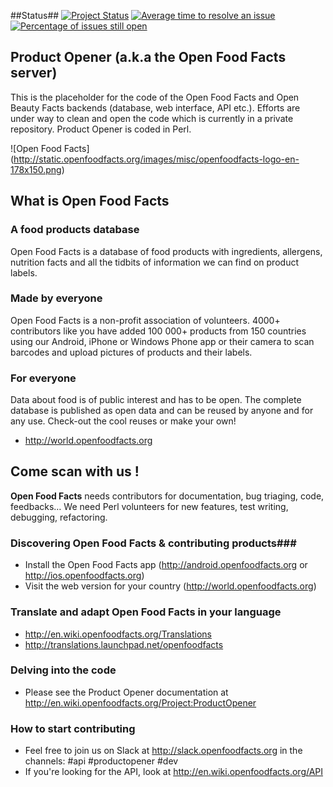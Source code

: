 ##Status##
[![Project Status](http://opensource.box.com/badges/active.svg)](http://opensource.box.com/badges)
[![Average time to resolve an issue](http://isitmaintained.com/badge/resolution/openfoodfacts/openfoodfacts-server.svg)](http://isitmaintained.com/project/openfoodfacts/openfoodfacts-server "Average time to resolve an issue")
[![Percentage of issues still open](http://isitmaintained.com/badge/open/openfoodfacts/openfoodfacts-server.svg)](http://isitmaintained.com/project/openfoodfacts/openfoodfacts-server "Percentage of issues still open")

##  Product Opener (a.k.a the Open Food Facts server) ##
This is the placeholder for the code of the Open Food Facts and Open Beauty Facts backends (database, web interface, API etc.).
Efforts are under way to clean and open the code which is currently in a private repository. Product Opener is coded in Perl.

![Open Food Facts] (http://static.openfoodfacts.org/images/misc/openfoodfacts-logo-en-178x150.png)

## What is Open Food Facts ##

### A food products database

Open Food Facts is a database of food products with ingredients, allergens, nutrition facts and all the tidbits of information we can find on product labels. 

### Made by everyone

Open Food Facts is a non-profit association of volunteers.
4000+ contributors like you have added 100 000+ products from 150 countries using our Android, iPhone or Windows Phone app or their camera to scan barcodes and upload pictures of products and their labels.

### For everyone

Data about food is of public interest and has to be open. The complete database is published as open data and can be reused by anyone and for any use. Check-out the cool reuses or make your own!
- <http://world.openfoodfacts.org>

## Come scan with us ! ##

**Open Food Facts** needs contributors for documentation, bug triaging, code, feedbacks…
We need Perl volunteers for new features, test writing, debugging, refactoring.

### Discovering Open Food Facts & contributing products###
- Install the Open Food Facts app (http://android.openfoodfacts.org or http://ios.openfoodfacts.org)
- Visit the web version for your country (http://world.openfoodfacts.org)

### Translate and adapt Open Food Facts in your language ###

- http://en.wiki.openfoodfacts.org/Translations
- http://translations.launchpad.net/openfoodfacts

### Delving into the code ###
- Please see the Product Opener documentation at http://en.wiki.openfoodfacts.org/Project:ProductOpener

### How to start contributing ###

- Feel free to join us on Slack at http://slack.openfoodfacts.org in the channels: #api #productopener #dev
- If you're looking for the API, look at http://en.wiki.openfoodfacts.org/API

